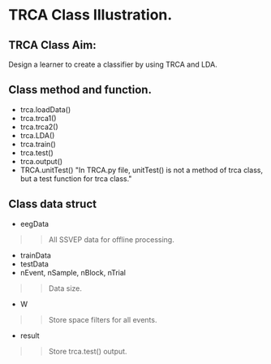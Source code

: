# TRCA Class Illustration.  
## TRCA Class Aim:  
Design a learner to create a classifier by using TRCA and LDA.  

## Class method and function.  
* trca.loadData()
* trca.trca1()
* trca.trca2()
* trca.LDA()
* trca.train()
* trca.test()
* trca.output()
* TRCA.unitTest()  "In TRCA.py file, unitTest() is not a method of trca class, but a test function for trca class."

## Class data struct
* eegData
>> All SSVEP data for offline processing.
* trainData
* testData
* nEvent, nSample, nBlock, nTrial
>> Data size.
* W
>> Store space filters for all events.
* result
>> Store trca.test() output.



